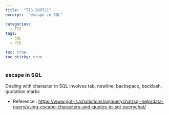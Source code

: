 ```yaml
---
title:  "TIS 200721"
excerpt:  "escape in SQL"

categories:
  - TIS
tags:
  - SQL
  - 기초

toc: true
toc_sticky: true
---
```


### escape in SQL

Dealing with character in SQL involves tab, newline, backspace, backlash, quotation marks





* Reference : https://www.got-it.ai/solutions/sqlquerychat/sql-help/data-query/using-escape-characters-and-quotes-in-sql-querychat/
